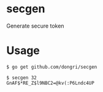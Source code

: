 # secgen
Generate secure token

# Usage

```
$ go get github.com/dongri/secgen

$ secgen 32
GnAF$*RE_Z$l9NBC2=@kv(:P6Lndc4UP
```
